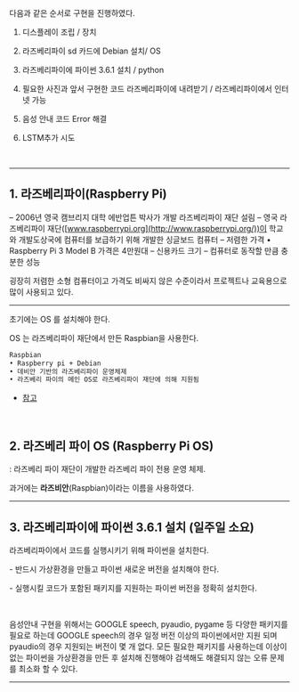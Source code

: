 다음과 같은 순서로 구현을 진행하였다.

1. 디스플레이 조립 / 장치

2. 라즈베리파이 sd 카드에 Debian 설치/ OS

3. 라즈베리파이에 파이썬 3.6.1 설치 / python

4. 필요한 사진과 앞서 구현한 코드 라즈베리파이에 내려받기 / 라즈베리파이에서 인터넷 가능

5. 음성 안내 코드 Error 해결

6. LSTM추가 시도

​    

---

## 1. 라즈베리파이(Raspberry Pi)

– 2006년 영국 캠브리지 대학 에반업튼 박사가 개발 라즈베리파이 재단 설림
– 영국 라즈베리파이 재단([www.raspberrypi.org](http://www.raspberrypi.org/))이 학교와 개발도상국에 컴퓨터를 보급하기 위해 개발한 싱글보드 컴퓨터
– 저렴한 가격
  • Raspberry Pi 3 Model B 가격은 4만원대
– 신용카드 크기
– 컴퓨터로 동작할 만큼 충분한 성능

굉장히 저렴한 소형 컴퓨터이고 가격도 비싸지 않은 수준이라서 프로젝트나 교육용으로 많이 사용되고 있다.



---

초기에는 OS 를 설치해야 한다.

OS 는 라즈베리파이 재단에서 만든 Raspbian을 사용한다.

```tex
Raspbian
• Raspberry pi + Debian
• 데비안 기반의 라즈베리파이 운영체제
• 라즈베리 파이의 메인 OS로 라즈베리파이 재단에 의해 지원됨
```

* [참고](http://melonicedlatte.com/embedded/2017/11/25/172858.html)

​    

## 2. 라즈베리 파이 OS (Raspberry Pi OS)

: 라즈베리 파이 재단이 개발한 라즈베리 파이 전용 운영 체제.

과거에는 **라즈비안**(Raspbian)이라는 이름을 사용하였다.

---

## 3. 라즈베리파이에 파이썬 3.6.1 설치 (일주일 소요)

라즈베리파이에서 코드를 실행시키기 위해 파이썬을 설치한다. 

\- 반드시 가상환경을 만들고 파이썬 새로운 버전을 설치해야 한다.

\- 실행시킬 코드가 포함된 패키지를 지원하는 파이썬 버전을 정확히 설치한다.

​    

음성안내 구현을 위해서는 GOOGLE speech, pyaudio, pygame 등 다양한 패키지를 필요로 하는데 GOOGLE speech의 경우 일정 버전 이상의 파이썬에서만 지원 되며 pyaudio의 경우 지원되는 버전이 몇 개 없다. 모든 필요한 패키지를 사용하는데 이상이 없는 파이썬을 가상환경을 만든 후 설치해 진행해야 검색해도 해결되지 않는 오류 문제를 최소화 할 수 있다.

---